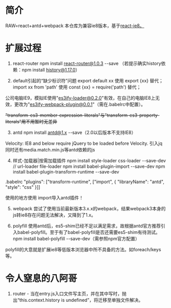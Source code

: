 # 简介
RAW=react+antd+webpack
本仓库为兼容ie8版本，基于[react-ie8。](https://github.com/xcatliu/react-ie8/tree/master/examples/hello-world)

# 扩展过程
1. react-router
npm install react-router@1.0.3 --save
（若提示确实history依赖：npm install history@1.17.0）

2. default引起的“缺少标识符”问题
export default xx 使用 export {xx} 替代；
import xx from 'path' 使用 const {xx} = require('path') 替代；

公司电脑IE9，模拟IE使用"es3ify-loader@0.2.0"有效，在自己的电脑IE8上无效，更改为"es3ify-webpack-plugin@0.0.1"（需在.babelrc中配置）。

~~"transform-es3-member-expression-literals"与"transform-es3-property-literals"用不用暂时无差异~~

3. antd
npm install antd@1.x --save（2.0以后版本不支持IE8）

Velocity: IE8 and below require jQuery to be loaded before Velocity. 
引入jq
同时还有media.match.min.js等antd依赖的js

4. 样式-加载器|按需加载插件
npm install style-loader css-loader --save-dev // url-loader file-loader
npm install babel-plugin-import --save-dev
npm install babel-plugin-transform-runtime --save-dev

.babelrc
"plugins": ["transform-runtime", ["import", {
  "libraryName": "antd",
  "style": "css"
}]]

使用的地方使用
import导入antd插件！

5. webpack
尝试了使用当前最新版本3.x.x的webpack，结果webpack3本身的js转ie8存在问题无法解决，又降到了1.x。

6. polyfill
使用antd后，es5-shim已经不足以满足需求，故根据antd官方推荐引入babel-polyfill。至于有了babel-polyfill是否还需要es5-shim有待测试。
npm install babel-polyfill --save-dev（需参照npm官方配置）

polyfill的大意就是扩展ie8等低版本浏览器中所不具备的方法。如foreach/keys等。

# 令人窒息的八阿哥
1. router - <Link>
当在entry.js入口文件写主页<HomePage>，并在其中写<Link>时，抛出“this.context.history is undefined”，将<HomePage>迁移至单独文件解决。




